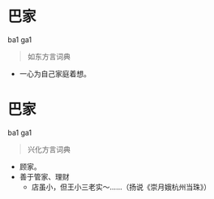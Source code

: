 # 巴家
ba1 ga1
> 如东方言词典
- 一心为自己家庭着想。

# 巴家
ba1 ga1
> 兴化方言词典
- 顾家。
- 善于管家、理财
  - 店虽小，但王小三老实～……（扬说《崇月娥杭州当珠》）
